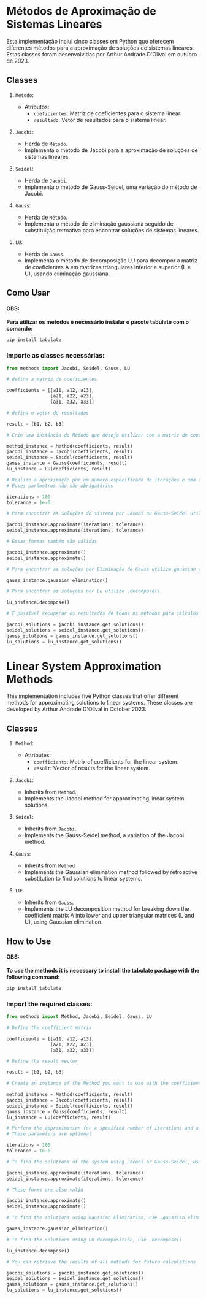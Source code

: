 # Métodos de Aproximação de Sistemas Lineares

Esta implementação inclui cinco classes em Python que oferecem diferentes métodos para a aproximação de soluções de sistemas lineares. Estas classes foram desenvolvidas por Arthur Andrade D'Olival em outubro de 2023.

## Classes

1. `Método`:
   - Atributos:
     - `coeficientes`: Matriz de coeficientes para o sistema linear.
     - `resultado`: Vetor de resultados para o sistema linear.

2. `Jacobi`:
   - Herda de `Método`.
   - Implementa o método de Jacobi para a aproximação de soluções de sistemas lineares.

3. `Seidel`:
   - Herda de `Jacobi`.
   - Implementa o método de Gauss-Seidel, uma variação do método de Jacobi.

4. `Gauss`:
   - Herda de `Método`.
   - Implementa o método de eliminação gaussiana seguido de substituição retroativa para encontrar soluções de sistemas lineares.

5. `LU`:
   - Herda de `Gauss`.
   - Implementa o método de decomposição LU para decompor a matriz de coeficientes A em matrizes triangulares inferior e superior (L e U), usando eliminação gaussiana.

## Como Usar


#### OBS:
**Para utilizar os métodos é necessário instalar o pacote tabulate com o comando:**   

~~~python
pip install tabulate
~~~

### Importe as classes necessárias:

~~~python
from methods import Jacobi, Seidel, Gauss, LU
~~~

~~~python
# defina a matriz de coeficientes

coefficients = [[a11, a12, a13],
                [a21, a22, a23],
                [a31, a32, a33]]

# defina o vetor de resultados

result = [b1, b2, b3]

# Crie uma instância do Método que deseja utilizar com a matriz de coeficientes e o vetor resultado

method_instance = Method(coefficients, result)
jacobi_instance = Jacobi(coefficients, result)
seidel_instance = Seidel(coefficients, result)
gauss_instance = Gauss(coefficients, result)
lu_instance = LU(coefficients, result)

# Realize a aproximação por um número especificado de iterações e uma tolerância
# Esses parâmetros não são obrigatórios

iterations = 100
tolerance = 1e-6

# Para encontrar as Soluções do sistema por Jacobi ou Gauss-Seidel utilize .approximate()

jacobi_instance.approximate(iterations, tolerance)
seidel_instance.approximate(iterations, tolerance)

# Essas formas também são válidas

jacobi_instance.approximate()
seidel_instance.approximate()

# Para encontrar as soluções por Eliminação de Gauss utilize.gaussian_elimination()

gauss_instance.gaussian_elimination()

# Para encontrar as soluções por Lu utilize .decompose()

lu_instance.decompose()

# É possível recuperar os resultados de todos os métodos para cálculos futuros

jacobi_solutions = jacobi_instance.get_solutions()
seidel_solutions = seidel_instance.get_solutions()
gauss_solutions = gauss_instance.get_solutions()
lu_solutions = lu_instance.get_solutions()
~~~


# Linear System Approximation Methods

This implementation includes five Python classes that offer different methods for approximating solutions to linear systems. These classes are developed by Arthur Andrade D'Olival in October 2023.

## Classes

1. `Method`:
   - Attributes:
     - `coefficients`: Matrix of coefficients for the linear system.
     - `result`: Vector of results for the linear system.

2. `Jacobi`:
   - Inherits from `Method`.
   - Implements the Jacobi method for approximating linear system solutions.

3. `Seidel`:
   - Inherits from `Jacobi`.
   - Implements the Gauss-Seidel method, a variation of the Jacobi method.

4. `Gauss`:
   - Inherits from `Method`
   - Implements the Gaussian elimination method followed by retroactive substitution to find solutions to linear systems.

5. `LU`:
   - Inherits from `Gauss`.
   - Implements the LU decomposition method for breaking down the coefficient matrix A into lower and upper triangular matrices (L and U), using Gaussian elimination.

## How to Use

#### OBS:
**To use the methods it is necessary to install the tabulate package with the following command:**

~~~python
pip install tabulate
~~~

### Import the required classes:
   
~~~python
from methods import Method, Jacobi, Seidel, Gauss, LU
~~~

~~~python
# Define the coefficient matrix

coefficients = [[a11, a12, a13],
                [a21, a22, a23],
                [a31, a32, a33]]

# Define the result vector

result = [b1, b2, b3]

# Create an instance of the Method you want to use with the coefficient matrix and the result vector

method_instance = Method(coefficients, result)
jacobi_instance = Jacobi(coefficients, result)
seidel_instance = Seidel(coefficients, result)
gauss_instance = Gauss(coefficients, result)
lu_instance = LU(coefficients, result)

# Perform the approximation for a specified number of iterations and a tolerance
# These parameters are optional

iterations = 100
tolerance = 1e-6

# To find the solutions of the system using Jacobi or Gauss-Seidel, use .approximate()

jacobi_instance.approximate(iterations, tolerance)
seidel_instance.approximate(iterations, tolerance)

# These forms are also valid

jacobi_instance.approximate()
seidel_instance.approximate()

# To find the solutions using Gaussian Elimination, use .gaussian_elimination()

gauss_instance.gaussian_elimination()

# To find the solutions using LU decomposition, use .decompose()

lu_instance.decompose()

# You can retrieve the results of all methods for future calculations

jacobi_solutions = jacobi_instance.get_solutions()
seidel_solutions = seidel_instance.get_solutions()
gauss_solutions = gauss_instance.get_solutions()
lu_solutions = lu_instance.get_solutions()
~~~
